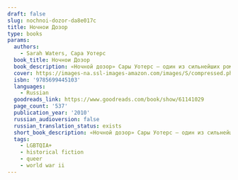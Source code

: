 ```yaml
---
draft: false
slug: nochnoi-dozor-da8e017c
title: Ночнои Дозор
type: books
params:
  authors:
    - Sarah Waters, Сара Уотерс
  book_title: Ночнои Дозор
  book_description: «Ночной дозор» Сары Уотерс — один из сильнейших романов прославленного автора «Тонкой работы» и «Бархатных коготков», также вошедший в шортлист Букеровской премии. На этот раз викторианской Англии писательница предпочла Англию военную и послевоенную. Несколько историй беззаветной любви и невольного предательства сложно переплетенными нитями пронизывают всю романную ткань, а прихотливая хронология повествования заставляет, перелистнув последнюю страницу, тут же вернуться к первой.
  cover: https://images-na.ssl-images-amazon.com/images/S/compressed.photo.goodreads.com/books/1653154013i/61141029.jpg
  isbn: '9785699445103'
  languages:
    - Russian
  goodreads_link: https://www.goodreads.com/book/show/61141029
  page_count: '537'
  publication_year: '2010'
  russian_audioversion: false
  russian_translation_status: exists
  short_book_description: «Ночной дозор» Сары Уотерс — один из сильнейших романов прославленного автора «Тонкой работы» и «Бархатных коготков», также вошедший в шортлист Букеровской премии. На этот раз викторианской Англии...
  tags:
    - LGBTQIA+
    - historical fiction
    - queer
    - world war ii
---
```



